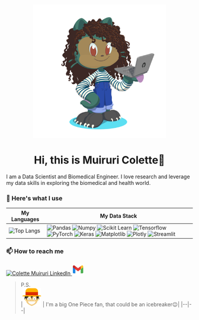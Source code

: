 <div align="center">
    <img src="./images/octocat-1708754296920.png" alt="Wamuchie's octocat" height=360/>
    <h1>Hi, this is Muiruri Colette👋</h1>
</div>

I am a Data Scientist and Biomedical Engineer. I love research and leverage my data skills in exploring the biomedical and health world.

### 🧰  Here's what I use
|My Languages|My Data Stack|
|--|--|
|![Top Langs](https://github-readme-stats.vercel.app/api/top-langs/?username=muiruric&size_weight=0.2&count_weight=0.5&layout=compact)|<img src="https://cdn.jsdelivr.net/gh/devicons/devicon@latest/icons/pandas/pandas-original-wordmark.svg" alt="Pandas" width=50/> <img src="https://cdn.jsdelivr.net/gh/devicons/devicon@latest/icons/numpy/numpy-original-wordmark.svg" alt="Numpy" height=60/>  <img src="https://cdn.jsdelivr.net/gh/devicons/devicon@latest/icons/scikitlearn/scikitlearn-original.svg" alt="Scikit Learn" height=60/>  <img src="https://cdn.jsdelivr.net/gh/devicons/devicon@latest/icons/tensorflow/tensorflow-original-wordmark.svg" alt="Tensorflow" height=60/>  <img src="https://cdn.jsdelivr.net/gh/devicons/devicon@latest/icons/pytorch/pytorch-original-wordmark.svg" alt="PyTorch" height=60 />  <img src="https://cdn.jsdelivr.net/gh/devicons/devicon@latest/icons/keras/keras-original-wordmark.svg" alt="Keras" height=60/>  <img src="https://cdn.jsdelivr.net/gh/devicons/devicon@latest/icons/matplotlib/matplotlib-original-wordmark.svg" alt="Matplotlib" height=60/>  <img src="https://cdn.jsdelivr.net/gh/devicons/devicon@latest/icons/plotly/plotly-original-wordmark.svg" alt="Plotly" height=60/>  <img src="https://cdn.jsdelivr.net/gh/devicons/devicon@latest/icons/streamlit/streamlit-original-wordmark.svg" alt="Streamlit" height=60/>|

### 📫 How to reach me

<a href="https://linkedin.com/in/wamuchie-colette-8a1730225">
    <img src="https://cdn.jsdelivr.net/gh/devicons/devicon@latest/icons/linkedin/linkedin-original.svg" alt="Colette Muiruri LinkedIn" height=32 width=32/>
</a>  
<a href="mailto:wamuchiecolette@gmail.com">
    <img height=32 width=32 src="./images/icons8-gmail.svg" alt="Colette Muiruri Gmail" />
</a>

> P.S.  
>|<img alt="One Piece's Monkey D. Luffy" src="./images/icons8-monkey-d-luffy.svg" height=50/> | I'm a big One Piece fan, that could be an icebreaker😉|
>|--|--|


<!--
- I’m  ...
- 👯 I’m looking to collaborate on ...
- 🤔 I’m looking for help with ...
- 💬 Ask me about ...

- 
- ⚡ Fun fact: ...
-->
